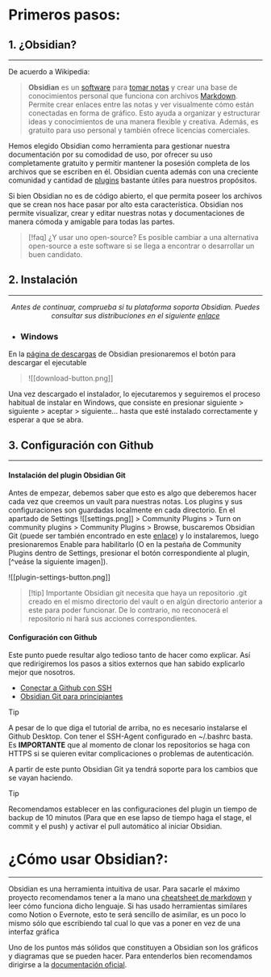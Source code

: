 # Primeros pasos:
## 1. ¿Obsidian?
---
De acuerdo a Wikipedia:
>**Obsidian** es un [software](https://es.wikipedia.org/wiki/Software "Software") para [tomar notas](https://es.wikipedia.org/wiki/Toma_de_notas "Toma de notas") y crear una base de conocimientos personal que funciona con archivos [Markdown](https://es.wikipedia.org/wiki/Markdown "Markdown"). Permite crear enlaces entre las notas y ver visualmente cómo están conectadas en forma de gráfico. Esto ayuda a organizar y estructurar ideas y conocimientos de una manera flexible y creativa. Además, es gratuito para uso personal y también ofrece licencias comerciales.

Hemos elegido Obsidian como herramienta para gestionar nuestra documentación por su comodidad de uso, por ofrecer su uso completamente gratuito y permitir mantener la posesión completa de los archivos que se escriben en él. Obsidian cuenta además con una creciente comunidad y cantidad de [plugins](https://obsidian.md/plugins) bastante útiles para nuestros propósitos.

Si bien Obsidian no es de código abierto, el que permita poseer los archivos que se crean nos hace pasar por alto esta característica. Obsidian nos permite visualizar, crear y editar nuestras notas y documentaciones de manera cómoda y amigable para todas las partes.

>[!faq] ¿Y usar uno open-source?
>Es posible cambiar a una alternativa open-source a este software si se llega a encontrar o desarrollar un buen candidato.

## 2. Instalación
---
<center><i>Antes de continuar, comprueba si tu plataforma soporta Obsidian. Puedes consultar sus distribuciones en el siguiente <a href="https://obsidian.md/download#platforms">enlace</a></i> </center>

- ### Windows
En la [página de descargas](https://obsidian.md/download) de Obsidian presionaremos el botón para descargar el ejecutable

>![[download-button.png]]

Una vez descargado el instalador, lo ejecutaremos y seguiremos el proceso habitual de instalar en Windows, que consiste en presionar siguiente > siguiente > aceptar > siguiente... hasta que esté instalado correctamente y esperar a que se abra.

## 3. Configuración con Github
---
#### Instalación del plugin Obsidian Git

Antes de empezar, debemos saber que esto es algo que deberemos hacer cada vez que creemos un vault para nuestras notas. Los plugins y sus configuraciones son guardadas localmente en cada directorio.
En el apartado de Settings ![[settings.png]]  > Community Plugins > Turn on community plugins > Community Plugins > Browse, buscaremos Obsidian Git (puede ser también encontrado en este [enlace](obsidian://show-plugin?id=obsidian-git)) y lo instalaremos, luego presionaremos Enable para habilitarlo (O en la pestaña de Community Plugins dentro de Settings, presionar el botón correspondiente al plugin, [^veáse la siguiente imagen]).

![[plugin-settings-button.png]]

>[!tip] Importante
>Obsidian git necesita que haya un repositorio .git creado en el mismo directorio del vault o en algún directorio anterior a este para poder funcionar. De lo contrario, no reconocerá el repositorio ni hará sus acciones correspondientes.

#### Configuración con Github

Este punto puede resultar algo tedioso tanto de hacer como explicar. Así que redirigiremos los pasos a sitios externos que han sabido explicarlo mejor que nosotros.

-  [Conectar a Github con SSH](https://docs.github.com/es/authentication/connecting-to-github-with-ssh)
- [Obsidian Git para principiantes](https://dannyhatcher.com/obsidian-git-for-beginners/)
>[!tip]
>A pesar de lo que diga el tutorial de arriba, no es necesario instalarse el Github Desktop. Con tener el SSH-Agent configurado en ~/.bashrc basta. Es **IMPORTANTE** que al momento de clonar los repositorios se haga con HTTPS si se quieren evitar complicaciones o problemas de autenticación.

A partir de este punto Obsidian Git ya tendrá soporte para los cambios que se vayan haciendo.

>[!tip]
>Recomendamos establecer en las configuraciones del plugin un tiempo de backup de 10 minutos (Para que en ese lapso de tiempo haga el stage, el commit y el push) y activar el pull automático al iniciar Obsidian.

# ¿Cómo usar Obsidian?:
---
Obsidian es una herramienta intuitiva de usar. Para sacarle el máximo proyecto recomendamos tener a la mano una [cheatsheet de markdown](https://www.markdownguide.org/cheat-sheet/) y leer cómo funciona dicho lenguaje. Si has usado herramientas similares como Notion o Evernote, esto te será sencillo de asimilar, es un poco lo mismo sólo que escribiendo tal cual lo que vas a poner en vez de una interfaz gráfica

Uno de los puntos más sólidos que constituyen a Obsidian son los gráficos y diagramas que se pueden hacer. Para entenderlos bien recomendamos dirigirse a la [documentación oficial](https://help.obsidian.md/Editing+and+formatting/Advanced+formatting+syntax).